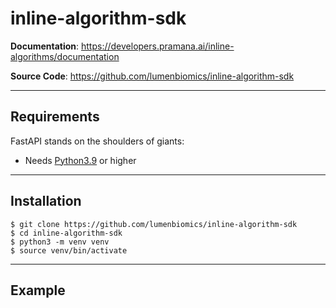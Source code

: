 # inline-algorithm-sdk

**Documentation**: <a href="https://developers.pramana.ai/inline-algorithms/documentation" target="_blank">https://developers.pramana.ai/inline-algorithms/documentation</a>

**Source Code**: <a href="https://github.com/lumenbiomics/inline-algorithm-sdk" target="_blank">https://github.com/lumenbiomics/inline-algorithm-sdk</a>

---

## Requirements

FastAPI stands on the shoulders of giants:

* Needs <a href="https://www.python.org/downloads/" class="external-link" target="_blank">Python3.9</a> or higher

---

## Installation

<div class="termy">

```console
$ git clone https://github.com/lumenbiomics/inline-algorithm-sdk
$ cd inline-algorithm-sdk
$ python3 -m venv venv
$ source venv/bin/activate
```
</div>

---

## Example